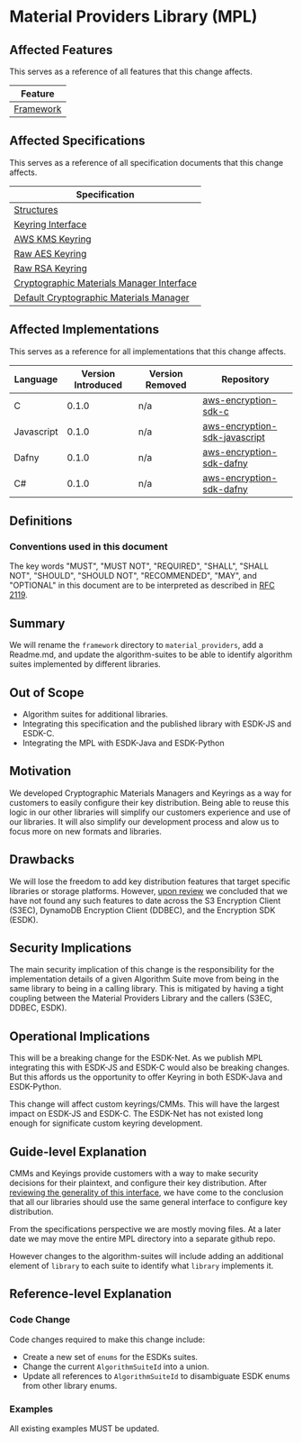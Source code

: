 [//]: # "Copyright Amazon.com Inc. or its affiliates. All Rights Reserved."
[//]: # "SPDX-License-Identifier: CC-BY-SA-4.0"

# Material Providers Library (MPL)

## Affected Features

This serves as a reference of all features that this change affects.

| Feature                       |
| ----------------------------- |
| [Framework](../../framework/) |

## Affected Specifications

This serves as a reference of all specification documents that this change affects.

| Specification                                                                 |
| ----------------------------------------------------------------------------- |
| [Structures](../../framework/structures.md)                                   |
| [Keyring Interface](../../framework/keyring-interface.md)                     |
| [AWS KMS Keyring](../../framework/kms-keyring.md)                             |
| [Raw AES Keyring](../../framework/raw-aes-keyring.md)                         |
| [Raw RSA Keyring](../../framework/raw-rsa-keyring.md)                         |
| [Cryptographic Materials Manager Interface](../../framework/cmm-interface.md) |
| [Default Cryptographic Materials Manager](../../framework/default-cmm.md)     |

## Affected Implementations

This serves as a reference for all implementations that this change affects.

| Language   | Version Introduced | Version Removed | Repository                                                                            |
| ---------- | ------------------ | --------------- | ------------------------------------------------------------------------------------- |
| C          | 0.1.0              | n/a             | [aws-encryption-sdk-c](https://github.com/aws/aws-encryption-sdk-c)                   |
| Javascript | 0.1.0              | n/a             | [aws-encryption-sdk-javascript](https://github.com/aws/aws-encryption-sdk-javascript) |
| Dafny      | 0.1.0              | n/a             | [aws-encryption-sdk-dafny](https://github.com/aws/aws-encryption-sdk-dafny)           |
| C#         | 0.1.0              | n/a             | [aws-encryption-sdk-dafny](https://github.com/aws/aws-encryption-sdk-dafny)           |

## Definitions

### Conventions used in this document

The key words "MUST", "MUST NOT", "REQUIRED", "SHALL", "SHALL NOT", "SHOULD", "SHOULD NOT", "RECOMMENDED", "MAY", and "OPTIONAL"
in this document are to be interpreted as described in [RFC 2119](https://tools.ietf.org/html/rfc2119).

## Summary

We will rename the `framework` directory to `material_providers`,
add a Readme.md,
and update the algorithm-suites
to be able to identify algorithm suites implemented by different libraries.

## Out of Scope

- Algorithm suites for additional libraries.
- Integrating this specification and the published library
  with ESDK-JS and ESDK-C.
- Integrating the MPL with ESDK-Java and ESDK-Python

## Motivation

We developed Cryptographic Materials Managers and Keyrings
as a way for customers to easily configure their key distribution.
Being able to reuse this logic in our other libraries
will simplify our customers experience and use of our libraries.
It will also simplify our development process
and alow us to focus more on new formats and libraries.

## Drawbacks

We will lose the freedom to add key distribution features
that target specific libraries or storage platforms.
However, [upon review](background.md) we concluded that
we have not found any such features to date
across the S3 Encryption Client (S3EC), DynamoDB Encryption Client (DDBEC),
and the Encryption SDK (ESDK).

## Security Implications

The main security implication of this change is the
responsibility for the implementation details
of a given Algorithm Suite move from being in the same library
to being in a calling library.
This is mitigated by having a tight coupling between
the Material Providers Library and the callers (S3EC, DDBEC, ESDK).

## Operational Implications

This will be a breaking change for the ESDK-Net.
As we publish MPL integrating this with ESDK-JS and ESDK-C
would also be breaking changes.
But this affords us the opportunity
to offer Keyring in both ESDK-Java and ESDK-Python.

This change will affect custom keyrings/CMMs.
This will have the largest impact on ESDK-JS and ESDK-C.
The ESDK-Net has not existed long enough
for significate custom keyring development.

## Guide-level Explanation

CMMs and Keyings provide customers
with a way to make security decisions for their plaintext,
and configure their key distribution.
After [reviewing the generality of this interface](background.md),
we have come to the conclusion that all our libraries should
use the same general interface to configure key distribution.

From the specifications perspective we are mostly moving files.
At a later date we may move the entire MPL directory
into a separate github repo.

However changes to the algorithm-suites will include
adding an additional element of `library`
to each suite to identify what `library` implements it.

## Reference-level Explanation

### Code Change

Code changes required to make this change include:

- Create a new set of `enums` for the ESDKs suites.
- Change the current `AlgorithmSuiteId` into a union.
- Update all references to `AlgorithmSuiteId` to disambiguate
  ESDK enums from other library enums.

### Examples

All existing examples MUST be updated.
